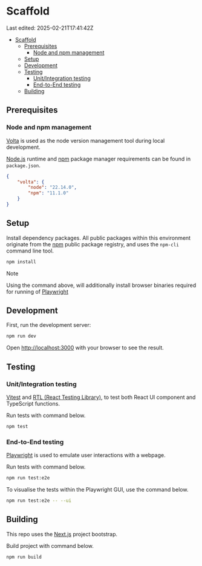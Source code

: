 # Scaffold

Last edited: 2025-02-21T17:41:42Z

- [Scaffold](#scaffold)
	- [Prerequisites](#prerequisites)
		- [Node and npm management](#node-and-npm-management)
	- [Setup](#setup)
	- [Development](#development)
	- [Testing](#testing)
		- [Unit/Integration testing](#unitintegration-testing)
		- [End-to-End testing](#end-to-end-testing)
	- [Building](#building)

## Prerequisites

### Node and npm management

[Volta](https://volta.sh/) is used as the node version management tool during local development.

[Node.js](https://nodejs.org/) runtime and [npm](https://www.npmjs.com/) package manager requirements can be found in `package.json`.

```json
{
	"volta": {
		"node": "22.14.0",
		"npm": "11.1.0"
	}
}
```

## Setup

Install dependency packages. All public packages within this environment originate from the [npm](https://www.npmjs.com/) public package registry, and uses the `npm-cli` command line tool.

```sh
npm install
```

> [!NOTE]
> Using the command above, will additionally install browser binaries required for running of [Playwright](https://playwright.dev)

## Development

First, run the development server:

```sh
npm run dev
```

Open [http://localhost:3000](http://localhost:3000) with your browser to see the result.

## Testing

### Unit/Integration testing

[Vitest](https://vitest.dev) and [RTL (React Testing Library)](https://testing-library.com/docs/react-testing-library), to test both React UI component and TypeScript functions.

Run tests with command below.

```sh
npm test
```

### End-to-End testing

[Playwright](https://playwright.dev) is used to emulate user interactions with a webpage.

Run tests with command below.

```sh
npm run test:e2e
```

To visualise the tests within the Playwright GUI, use the command below.

```sh
npm run test:e2e -- --ui
```

## Building

This repo uses the [Next.js](https://nextjs.org) project bootstrap.

Build project with command below.

```sh
npm run build
```
